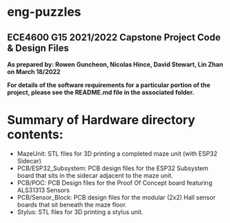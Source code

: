 # eng-puzzles
## ECE4600 G15 2021/2022 Capstone Project Code & Design Files
**As prepared by: Rowen Guncheon, Nicolas Hince, David Stewart, Lin Zhan on March 18/2022**

**For details of the software requirements for a particular portion of the project, please see the README.md file in the associated folder.**

# Summary of Hardware directory contents:
- MazeUnit:  STL files for 3D printing a completed maze unit (with ESP32 Sidecar)
- PCB/ESP32_Subsystem: PCB design files for the ESP32 Subsystem board that sits in the sidecar adjacent to the maze unit.
- PCB/POC: PCB Design files for the Proof Of Concept board featuring ALS31313 Sensors
- PCB/Sensor_Block:  PCB design files for the modular (2x2) Hall sensor boards that sit beneath the maze floor.
- Stylus:  STL files for 3D printing a stylus unit.
